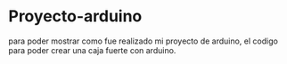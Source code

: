 # Proyecto-arduino
para poder mostrar como fue realizado mi proyecto de arduino, el codigo para poder crear una caja fuerte con arduino.
